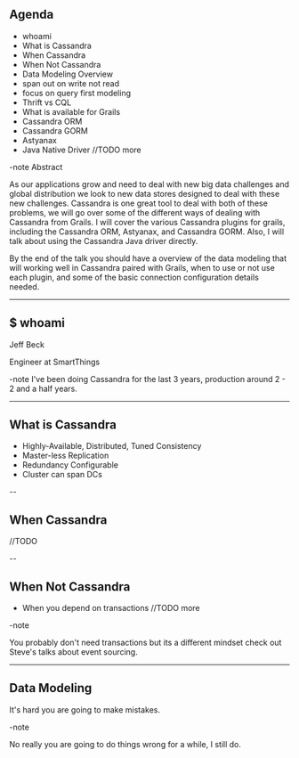 ## Agenda

 * whoami
 * What is Cassandra
  * When Cassandra
  * When Not Cassandra
 * Data Modeling Overview
  * span out on write not read
  * focus on query first modeling
 * Thrift vs CQL
 * What is available for Grails
  * Cassandra ORM
  * Cassandra GORM
  * Astyanax
  * Java Native Driver
//TODO more

-note
Abstract

As our applications grow and need to deal with new big data challenges and global distribution we look to new data stores designed to deal with these new challenges. Cassandra is one great tool to deal with both of these problems, we will go over some of the different ways of dealing with Cassandra from Grails. I will cover the various Cassandra plugins for grails, including the Cassandra ORM, Astyanax, and Cassandra GORM. Also, I will talk about using the Cassandra Java driver directly.

By the end of the talk you should have a overview of the data modeling that will working well in Cassandra paired with Grails, when to use or not use each plugin, and some of the basic connection configuration details needed.

----
## $ whoami

Jeff Beck

Engineer at SmartThings

-note
I've been doing Cassandra for the last 3 years, production around 2 - 2 and a half years.

----
## What is Cassandra

  * Highly-Available, Distributed, Tuned Consistency
  * Master-less Replication
  * Redundancy Configurable
  * Cluster can span DCs

--
## When Cassandra

 //TODO

--
## When Not Cassandra

 * When you depend on transactions
 //TODO more

-note

You probably don't need transactions but its a different mindset check out Steve's talks about event sourcing.

----
## Data Modeling

It's hard you are going to make mistakes.

-note

No really you are going to do things wrong for a while, I still do.
